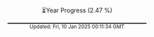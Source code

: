 <p align="center">
⏳Year Progress (2.47 %)<br>
▁▁▁▁▁▁▁▁▁▁▁▁▁▁▁▁▁▁▁▁▁▁▁▁▁▁▁▁▁▁ <br>
<sub>Updated: Fri, 10 Jan 2025 00:11:34 GMT</sub>
</p>

